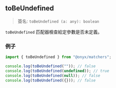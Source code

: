 ## toBeUndefined

> 簽名: `toBeUndefined (a: any): boolean`

`toBeUndefined` 匹配器檢查給定參數是否未定義。

### 例子

```ts
import { toBeUndefined } from "@onyx/matchers";

console.log(toBeUndefined("")); // false
console.log(toBeUndefined(undefined)); // true
console.log(toBeUndefined(null)); // false
console.log(toBeUndefined({})); // false
```
